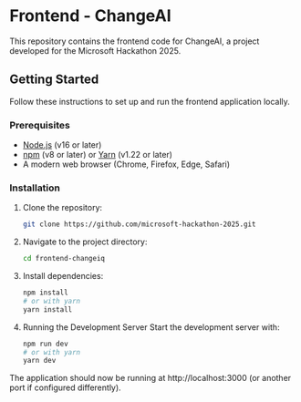 
# Frontend - ChangeAI

This repository contains the frontend code for ChangeAI, a project developed for the Microsoft Hackathon 2025.

## Getting Started

Follow these instructions to set up and run the frontend application locally.

### Prerequisites

- [Node.js](https://nodejs.org/) (v16 or later)
- [npm](https://www.npmjs.com/) (v8 or later) or [Yarn](https://yarnpkg.com/) (v1.22 or later)
- A modern web browser (Chrome, Firefox, Edge, Safari)

### Installation

1. Clone the repository:
	```bash
	git clone https://github.com/microsoft-hackathon-2025.git
	```
2. Navigate to the project directory:
	```bash
	cd frontend-changeiq
	```
3. Install dependencies:
	```bash
	npm install
	# or with yarn
	yarn install
	```
4. Running the Development Server
Start the development server with:
	 ```bash
	npm run dev
	# or with yarn
	yarn dev
	```

The application should now be running at http://localhost:3000 (or another port if configured differently).
